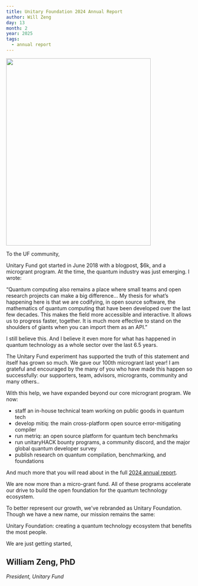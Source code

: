 ```yaml
---
title: Unitary Foundation 2024 Annual Report
author: Will Zeng
day: 13
month: 2
year: 2025
tags: 
  - annual report
---
```

<a href="https://unitary.foundation/assets/Unitary_Foundation_2024_Annual_Report.pdf" target="_blank">
      <img src="images/2024_Annual_Report_Unitary_Foundation.png" width="391" height="506">
    </a>

    
To the UF community,

Unitary Fund got started in June 2018 with a blogpost, $6k, and a microgrant program. At the time, the quantum industry was just emerging. I wrote:

“Quantum computing also remains a place where small teams and open research projects can make a big difference… My thesis for what’s happening here is that we are codifying, in open source software, the mathematics of quantum computing that have been developed over the last few decades. This makes the field more accessible and interactive. It allows us to progress faster, together. It is much more effective to stand on the shoulders of giants when you can import them as an API.”

I still believe this. And I believe it even more for what has happened in quantum technology as a whole sector over the last 6.5 years.

The Unitary Fund experiment has supported the truth of this statement and itself has grown so much. We gave our 100th microgrant last year! I am grateful and encouraged by the many of you who have made this happen so successfully: our supporters, team, advisors, microgrants, community and many others..

With this help, we have expanded beyond our core microgrant program. We now:
- staff an in-house technical team working on public goods in quantum tech
- develop mitiq: the main cross-platform open source error-mitigating compiler
- run metriq: an open source platform for quantum tech benchmarks
- run unitaryHACK bounty programs, a community discord, and the major global quantum developer survey
- publish research on quantum compilation, benchmarking, and foundations

And much more that you will read about in the full [2024 annual report](https://unitary.foundation/assets/Unitary_Foundation_2024_Annual_Report.pdf). 

We are now more than a micro-grant fund. All of these programs accelerate our drive to build the open foundation for the quantum technology ecosystem.

To better represent our growth, we've rebranded as Unitary Foundation. Though we have a new name, our mission remains the same:

Unitary Foundation: creating a quantum technology ecosystem that benefits the most people.


We are just getting started,

## **William Zeng, PhD**

*President, Unitary Fund*
